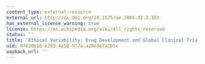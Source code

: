 ```yaml
---
content_type: external-resource
external_url: http://dx.doi.org/10.1525/ae.2005.32.2.183
has_external_license_warning: true
license: https://en.wikipedia.org/wiki/All_rights_reserved
status: ''
title: 'Ethical Variability: Drug Development and Global Clinical Trials'
uid: 8f620b16-e283-4e50-977a-a28ede7a2b5e
wayback_url: ''
---
```

